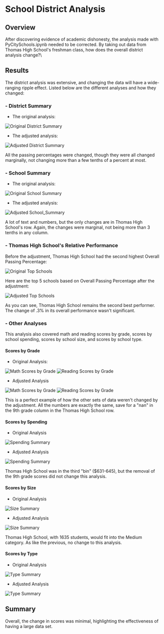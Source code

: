 # School District Analysis
## Overview
After discovering evidence of academic dishonesty, the analysis made with PyCitySchools.ipynb needed to be corrected. By taking out data from Thomas High School's freshman class, how does the overall district analysis change?\

## Results
The district analysis was extensive, and changing the data will have a wide-ranging ripple effect. Listed below are the different analyses and how they changed:
### - District Summary
- The original analysis:
 
![Original District Summary](/Resources/district_summary_mod.PNG)
- The adjusted analysis:

![Adjusted District Summary](/Resources/district_summary_chal.PNG)

All the passing percentages were changed, though they were all changed marginally, not changing more than a few tenths of a percent at most.
### - School Summary
- The original analysis:

![Original School Summary](/Resources/per_school_summary_mod.PNG)
- The adjusted analysis:

![Adjusted School_Summary](/Resources/per_school_summary_chal.PNG)

A lot of text and numbers, but the only changes are in Thomas High School's row. Again, the changes were marginal, not being more than 3 tenths in any column.
### - Thomas High School's Relative Performance
Before the adjustment, Thomas High School had the second highest Overall Passing Percentage:

![Original Top Schools](/Resources/top_schools_mod.PNG)

Here are the top 5 schools based on Overall Passing Percentage after the adjustment:

![Adjusted Top Schools](/Resources/top_schools_chal.PNG)

As you can see, Thomas High School remains the second best performer. The change of .3% in its overall performance wasn't significant.
### - Other Analyses
This analysis also covered math and reading scores by grade, scores by school spending, scores by school size, and scores by school type.
#### Scores by Grade
- Original Analysis:

![Math Scores by Grade](/Resources/math_scores_grade_mod.PNG) ![Reading Scores by Grade](/Resources/reading_scores_grade_mod.PNG)
- Adjusted Analysis

![Math Scores by Grade](/Resources/math_scores_grade_chal.PNG) ![Reading Scores by Grade](/Resources/reading_scores_grade_chal.PNG)

This is a perfect example of how the other sets of data weren't changed by the adjustment. All the numbers are exactly the same, save for a "nan" in the 9th grade column in the Thomas High School row.
#### Scores by Spending
- Original Analysis

![Spending Summary](/Resources/spending_summary_mod.PNG)
- Adjusted Analysis

![Spending Summary](/Resources/spending_summary_chal.PNG)

Thomas High School was in the third "bin" ($631-645), but the removal of the 9th grade scores did not change this analysis.
#### Scores by Size
- Original Analysis

![Size Summary](/Resources/school_size_mod.PNG)
- Adjusted Analysis

![Size Summary](/Resources/school_size_chal.PNG)

Thomas High School, with 1635 students, would fit into the Medium category. As like the previous, no change to this analysis.
#### Scores by Type
- Original Analysis

![Type Summary](/Resources/type_summary_mod.PNG)
- Adjusted Analysis

![Type Summary](/Resources/type_summary_chal.PNG)


## Summary
Overall, the change in scores was minimal, highlighting the effectiveness of having a large data set. 
